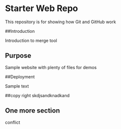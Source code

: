 # Starter Web Repo

This repository is for showing how Git and GitHub work

##Introduction

Introduction to merge tool

## Purpose

Sample website with plenty of files for demos

##Deployment

Sample text

##copy right
skdjsandknadkand

## One more section
conflict